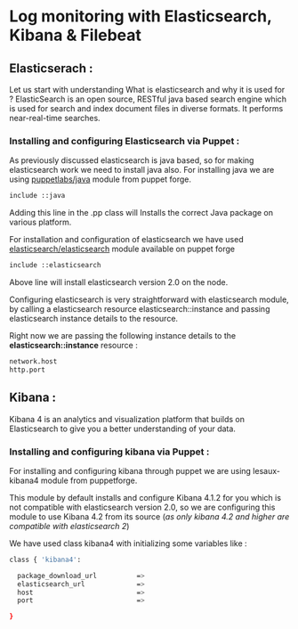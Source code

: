 # Log monitoring with Elasticsearch, Kibana & Filebeat
## Elasticserach :

Let us start with understanding What is elasticsearch and why it is used for  ?
ElasticSearch is an open source, RESTful java based search engine which is used for search and index document files in diverse formats. It performs near-real-time searches.

### Installing and configuring Elasticsearch via Puppet :

As previously discussed elasticsearch is java based, so for making elasticsearch work we need to install java also. For installing java we are using [puppetlabs/java](https://forge.puppetlabs.com/puppetlabs/java) module from puppet forge.
```sh
include ::java
```
Adding this line in the .pp class will Installs the correct Java package on various platform.

For installation and configuration of elasticsearch we have used [elasticsearch/elasticsearch](https://forge.puppetlabs.com/elasticsearch/elasticsearch) module available on puppet forge
```sh
include ::elasticsearch
```
Above line will install elasticsearch version 2.0 on the node.

Configuring elasticsearch is very straightforward with elasticsearch module, by calling a elasticsearch resource elasticsearch::instance and passing elasticsearch instance details to the resource.

Right now we are passing the following instance details to the **elasticsearch::instance** resource :
```sh
network.host
http.port
```

## Kibana :

Kibana 4 is an analytics and visualization platform that builds on Elasticsearch to give you a better understanding of your data.

### Installing and configuring kibana via Puppet :

For installing and configuring kibana through puppet we are using lesaux-kibana4 module from puppetforge.

This module by default installs and configure Kibana 4.1.2 for you which is not compatible with elasticsearch version 2.0, so we are configuring this module to use Kibana 4.2 from its source (*as only kibana 4.2 and higher are compatible with elasticsearch 2*)

We have used class kibana4 with initializing some variables like :
```sh
class { 'kibana4':

  package_download_url          =>
  elasticsearch_url             =>
  host                          =>
  port                          =>

}
```
